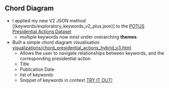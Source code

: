 ## Chord Diagram
- I applied my new V2 JSON method [(keywords/exploratory_keywords_v2_plus.json)] to the [POTUS Presidential Actions Dataset](https://docs.google.com/spreadsheets/d/1xhZPyUYXrsAF5z6kTfYSFieFw1R6JO1cmkVFakNu-uk/edit?usp=sharing)
    - multiple keywords now exist under overarching **themes**.
- Built a simple chord diagram visualisation [visualizations/chord_presidential_actions_hybrid_v3.html](https://github.com/mkm-cdnz/weird-guys/blob/main/visualizations/chord_presidential_actions_hybrid_v3.html)
    - Allows the user to navigate relationships between keywords, and the corresponding presidential action
    - Title
    - Publication Date
    - list of keywords
    - Snippet of keywords in context
  [TRY IT OUT!](https://rich-chimera-380903.ts.r.appspot.com/)
